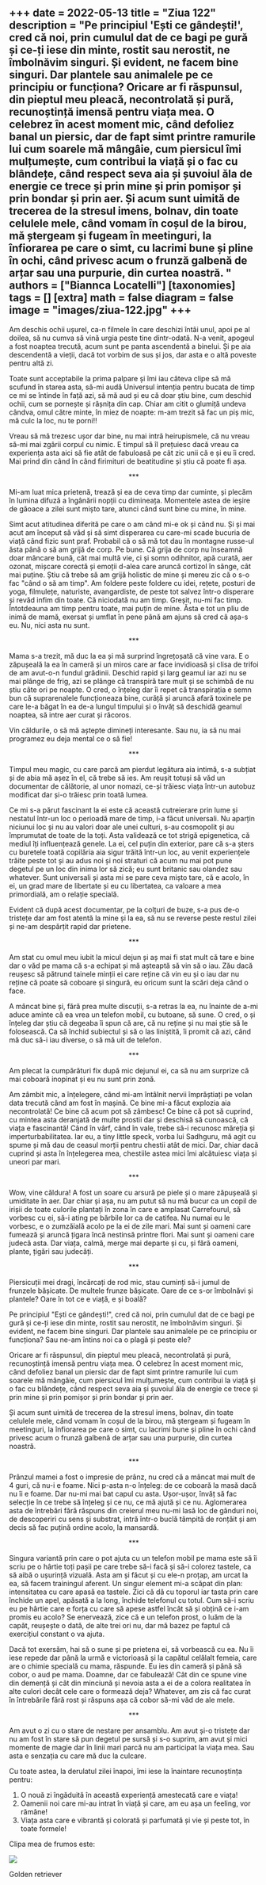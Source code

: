 
+++
date = 2022-05-13
title = "Ziua 122"
description = "Pe principiul 'Ești ce gândești!', cred că noi, prin cumulul dat de ce bagi pe gură și ce-ți iese din minte, rostit sau nerostit, ne îmbolnăvim singuri. Și evident, ne facem bine singuri. Dar plantele sau animalele pe ce principiu or funcționa? Oricare ar fi răspunsul, din pieptul meu pleacă, necontrolată și pură, recunoștință imensă pentru viața mea. O celebrez în acest moment mic, când defoliez banal un piersic, dar de fapt simt printre ramurile lui cum soarele mă mângâie, cum piersicul îmi mulțumește, cum contribui la viață și o fac cu blândețe, când respect seva aia și șuvoiul ăla de energie ce trece și prin mine și prin pomișor și prin bondar și prin aer. Și acum sunt uimită de trecerea de la stresul imens, bolnav, din toate celulele mele, când vomam în coșul de la birou, mă ștergeam și fugeam în meetinguri, la înfiorarea pe care o simt, cu lacrimi bune și pline în ochi, când privesc acum o frunză galbenă de arțar sau una purpurie, din curtea noastră. "
authors = ["Biannca Locatelli"]
[taxonomies]
tags = []
[extra]
math = false
diagram = false
image = "images/ziua-122.jpg"
+++
---

Am deschis ochii ușurel, ca-n filmele în care deschizi întâi unul, apoi pe al doilea, să nu cumva să vină urgia peste tine dintr-odată. N-a venit, apogeul a fost noaptea trecută, acum sunt pe panta ascendentă a binelui. Și pe aia descendentă a vieții, dacă tot vorbim de sus și jos, dar asta e o altă poveste pentru altă zi.

Toate sunt acceptabile la prima palpare și îmi iau câteva clipe să mă scufund în starea asta, să-mi audă Universul intenția pentru bucata de timp ce mi se întinde în față azi, să mă aud și eu că doar știu bine, cum deschid ochii, cum se pornește și râșnița din cap. Chiar am citit o glumiță undeva cândva, omul către minte, în miez de noapte: m-am trezit să fac un piș mic, mă culc la loc, nu te porni!!

Vreau să mă trezesc ușor dar bine, nu mai intră heirupismele, că nu vreau să-mi mai zgârii corpul cu nimic. E timpul să îl prețuiesc dacă vreau ca experiența asta aici să fie atât de fabuloasă pe cât zic unii că e și eu îi cred. Mai prind din când în când firimituri de beatitudine și știu că poate fi așa.

<p style="text-align: center;">***</p>

Mi-am luat mica prietenă, trează și ea de ceva timp dar cuminte, și plecăm în lumina difuză a îngânării nopții cu dimineața. Momentele astea de ieșire de găoace a zilei sunt mișto tare, atunci când sunt bine cu mine, în mine.

Simt acut atitudinea diferită pe care o am când mi-e ok și când nu. Și și mai acut am început să văd și să simt disperarea cu care-mi scade bucuria de viață când fizic sunt praf. Probabil că o să mă tot dau în montagne russe-ul ăsta până o să am grijă de corp. Pe bune. Că grija de corp nu înseamnă doar mâncare bună, cât mai multă vie, ci și somn odihnitor, apă curată, aer ozonat, mișcare corectă și emoții d-alea care aruncă cortizol în sânge, cât mai puține. Știu că trebe să am grijă holistic de mine și mereu zic că o s-o fac "când o să am timp". Am foldere peste foldere cu idei, rețete, posturi de yoga, filmulețe, naturiste, avangardiste, de peste tot salvez într-o disperare și revăd infim din toate. Că niciodată nu am timp. Greșit, nu-mi fac timp. Întotdeauna am timp pentru toate, mai puțin de mine. Ăsta e tot un pliu de inimă de mamă, exersat și umflat în pene până am ajuns să cred că așa-s eu. Nu, nici asta nu sunt.

<p style="text-align: center;">***</p>

Mama s-a trezit, mă duc la ea și mă surprind îngrețoșată că vine vara. E o zăpușeală la ea în cameră și un miros care ar face invidioasă și clisa de trifoi de am avut-o-n fundul grădinii. Deschid rapid și larg geamul iar azi nu se mai plânge de frig, azi se plânge că transpiră tare mult și se schimbă de nu știu câte ori pe noapte. O cred, o înțeleg dar îi repet că transpirația e semn bun că suprarenalele funcționeaza bine, curăță și aruncă afară toxinele pe care le-a băgat în ea de-a lungul timpului și o învăț să deschidă geamul noaptea, să intre aer curat și răcoros.

Vin căldurile, o să mă aștepte dimineți interesante. Sau nu, ia să nu mai programez eu deja mental ce o să fie!

<p style="text-align: center;">***</p>

Timpul meu magic, cu care parcă am pierdut legătura aia intimă, s-a subțiat și de abia mă așez în el, că trebe să ies. Am reușit totuși să văd un documentar de călătorie, al unor nomazi, ce-și trăiesc viața într-un autobuz modificat dar și-o trăiesc prin toată lumea.

Ce mi s-a părut fascinant la ei este că această cutreierare prin lume și nestatul într-un loc o perioadă mare de timp, i-a făcut universali. Nu aparțin niciunui loc și nu au valori doar ale unei culturi, s-au cosmopolit și au împrumutat de toate de la toți. Asta validează ce tot strigă epigenetica, că mediul îți influențează genele. La ei, cel puțin din exterior, pare că s-a șters cu buretele toată copilăria aia sigur trăită într-un loc, au venit experiențele trăite peste tot și au adus noi și noi straturi că acum nu mai pot pune degetul pe un loc din inima lor să zică; eu sunt britanic sau olandez sau whatever. Sunt universali și asta mi se pare ceva mișto tare, că e acolo, în ei, un grad mare de libertate și eu cu libertatea, ca valoare a mea primordială, am o relație specială.

Evident că după acest documentar, pe la colțuri de buze, s-a pus de-o tristețe dar am fost atentă la mine și la ea, să nu se reverse peste restul zilei și ne-am despărțit rapid dar prietene.

<p style="text-align: center;">***</p>

Am stat cu omul meu iubit la micul dejun și aș mai fi stat mult că tare e bine dar o văd pe mama că s-a echipat și mă așteaptă să vin să o iau. Zău dacă reușesc să pătrund tainele minții ei care reține că vin eu și o iau dar nu reține că poate să coboare și singură, eu oricum sunt la scări deja când o face.

A mâncat bine și, fără prea multe discuții, s-a retras la ea, nu înainte de a-mi aduce aminte că ea vrea un telefon mobil, cu butoane, să sune. O cred, o și înțeleg dar știu că degeaba îi spun că are, că nu reține și nu mai știe să le folosească. Ca să închid subiectul și să o las liniștită, îi promit că azi, când mă duc să-i iau diverse, o să mă uit de telefon.

<p style="text-align: center;">***</p>

Am plecat la cumpărături fix după mic dejunul ei, ca să nu am surprize că mai coboară inopinat și eu nu sunt prin zonă.

Am zâmbit mic, a înțelegere, când mi-am întâlnit nervii împrăștiați pe volan data trecută când am fost în mașină. Ce bine mi-a făcut explozia aia necontrolată! Ce bine că acum pot să zâmbesc! Ce bine că pot să cuprind, cu mintea asta deranjată de multe prostii dar și deschisă să cunoască, că viața e fascinantă! Când în vârf, când în vale, trebe să-i recunosc măreția și imperturbabilitatea. Iar eu, a tiny little speck, vorba lui Sadhguru, mă agit cu spume și mă dau de ceasul morții pentru chestii atât de mici. Dar, chiar dacă cuprind și asta în înțelegerea mea, chestiile astea mici îmi alcătuiesc viața și uneori par mari.

<p style="text-align: center;">***</p>

Wow, vine căldura! A fost un soare cu arsură pe piele și o mare zăpușeală și umiditate în aer. Dar chiar și așa, nu am putut să nu mă bucur ca un copil de irișii de toate culorile plantați în zona în care e amplasat Carrefourul, să vorbesc cu ei, să-i ating pe bărbile lor ca de catifea. Nu numai eu le vorbesc, e o zumzăială acolo pe la ei de zile mari. Mai sunt și oameni care fumează și aruncă țigara încă nestinsă printre flori. Mai sunt și oameni care judecă asta. Dar viața, calmă, merge mai departe și cu, și fără oameni, plante, țigări sau judecăți.

<p style="text-align: center;">***</p>

Piersicuții mei dragi, încărcați de rod mic, stau cuminți să-i jumul de frunzele bășicate. De multele frunze bășicate. Oare de ce s-or îmbolnăvi și plantele? Oare în tot ce e viață, e și boală?

Pe principiul "Ești ce gândești!", cred că noi, prin cumulul dat de ce bagi pe gură și ce-ți iese din minte, rostit sau nerostit, ne îmbolnăvim singuri. Și evident, ne facem bine singuri. Dar plantele sau animalele pe ce principiu or funcționa? Sau ne-am întins noi ca o plagă și peste ele?

Oricare ar fi răspunsul, din pieptul meu pleacă, necontrolată și pură, recunoștință imensă pentru viața mea. O celebrez în acest moment mic, când defoliez banal un piersic dar de fapt simt printre ramurile lui cum soarele mă mângâie, cum piersicul îmi mulțumește, cum contribui la viață și o fac cu blândețe, când respect seva aia și șuvoiul ăla de energie ce trece și prin mine și prin pomișor și prin bondar și prin aer.

Și acum sunt uimită de trecerea de la stresul imens, bolnav, din toate celulele mele, când vomam în coșul de la birou, mă ștergeam și fugeam în meetinguri, la înfiorarea pe care o simt, cu lacrimi bune și pline în ochi când privesc acum o frunză galbenă de arțar sau una purpurie, din curtea noastră.

<p style="text-align: center;">***</p>

Prânzul mamei a fost o impresie de prânz, nu cred că a mâncat mai mult de 4 guri, că nu-i e foame. Nici p-asta n-o înțeleg: de ce coboară la masă dacă nu îi e foame. Dar nu-mi mai bat capul cu asta. Ușor-ușor, învăț să fac selecție în ce trebe să înțeleg și ce nu, ce mă ajută și ce nu. Aglomerarea asta de întrebări fără răspuns din creierul meu nu-mi lasă loc de gânduri noi, de descoperiri cu sens și substrat, intră într-o buclă tâmpită de ronțăit și am decis să fac puțină ordine acolo, la mansardă.

<p style="text-align: center;">***</p>

Singura variantă prin care o pot ajuta cu un telefon mobil pe mama este să îi scriu pe o hârtie toți pașii pe care trebe să-i facă și să-i colorez tastele, ca să aibă o ușurință vizuală. Asta am și făcut și cu ele-n proțap, am urcat la ea, să facem trainingul aferent. Un singur element mi-a scăpat din plan: intensitatea cu care apasă ea tastele. Zici că dă cu toporul iar tasta prin care închide un apel, apăsată a la long, închide telefonul cu totul. Cum să-i scriu eu pe hârtie care e forța cu care să apese astfel încât să și obțină ce i-am promis eu acolo? Se enervează, zice că e un telefon prost, o luăm de la capăt, reușește o dată, de alte trei ori nu, dar mă bazez pe faptul că exercițiul constant o va ajuta.

Dacă tot exersăm, hai să o sune și pe prietena ei, să vorbească cu ea. Nu îi iese repede dar până la urmă e victorioasă și la capătul celălalt femeia, care are o chimie specială cu mama, răspunde. Eu ies din cameră și până să cobor, o aud pe mama. Doamne, dar ce fabulează! Cât din ce spune vine din demență și cât din minciună și nevoia asta a ei de a colora realitatea în alte culori decât cele care o formează deja? Whatever, am zis că fac curat în întrebările fără rost și răspuns așa că cobor să-mi văd de ale mele.

<p style="text-align: center;">***</p>

Am avut o zi cu o stare de nestare per ansamblu. Am avut și-o tristețe dar nu am fost în stare să pun degetul pe sursă și s-o suprim, am avut și mici momente de magie dar în linii mari parcă nu am participat la viața mea. Sau asta e senzația cu care mă duc la culcare.

Cu toate astea, la derulatul zilei înapoi, îmi iese la înaintare recunoștința pentru:
1. O nouă zi îngăduită în această experiență amestecată care e viața!
2. Oamenii noi care mi-au intrat în viață și care, am eu așa un feeling, vor rămâne!
3. Viața asta care e vibrantă și colorată și parfumată și vie și peste tot, în toate formele!

Clipa mea de frumos este:

<div class="flex justify-center">
  <img src="images/golden.jpeg" />
</div>

Golden retriever
